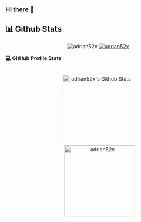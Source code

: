 ### Hi there 👋

## 📊 Github Stats

<p align="center"> 
	<img src="https://komarev.com/ghpvc/?username=adrian52x&label=Profile%20views&color=0e75b6&style=plastic" alt="adrian52x" /> 
	<a href = "https://commits.top/denmark.html" target="_blank">
		<img src="https://enfsgag3ayy6w9q.m.pipedream.net/&style=plastic" alt="adrian52x" target="_blank"/> 
	</a>
</p>


  <summary><b>💻 GitHub Profile Stats</b></summary>
  <br/>
  <p align="center">
    <a href="https://github.com/adrian52x/github-readme-stats"><img alt="adrian52x's Github Stats" src="https://github-readme-stats.vercel.app/api?username=adrian52x&show_icons=true&count_private=true&theme=algolia" height="192px"/></a>
<br/>
  &nbsp;
	  <img src="https://github-readme-stats.vercel.app/api/top-langs?username=adrian52x&langs_count=10&show_icons=true&locale=en&layout=compact&theme=algolia" alt="adrian52x" height="192px"/>




<!--
**adrian52x/adrian52x** is a ✨ _special_ ✨ repository because its `README.md` (this file) appears on your GitHub profile.

Here are some ideas to get you started:

- 🔭 I’m currently working on ...
- 🌱 I’m currently learning ...
- 👯 I’m looking to collaborate on ...
- 🤔 I’m looking for help with ...
- 💬 Ask me about ...
- 📫 How to reach me: ...
- 😄 Pronouns: ...
- ⚡ Fun fact: ...
-->
